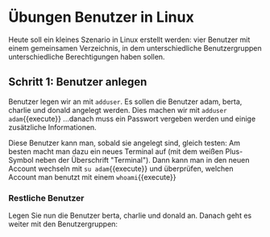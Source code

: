 # Übungen Benutzer in Linux
Heute soll ein kleines Szenario in Linux erstellt werden: vier Benutzer mit einem 
gemeinsamen Verzeichnis, in dem unterschiedliche Benutzergruppen unterschiedliche
Berechtigungen haben sollen.

## Schritt 1: Benutzer anlegen
Benutzer legen wir an mit `adduser`. Es sollen die Benutzer adam, berta, charlie
und donald angelegt werden. Dies machen wir mit
`adduser adam`{{execute}}
...danach muss ein Passwort vergeben werden und einige zusätzliche Informationen.

Diese Benutzer kann man, sobald sie angelegt sind, gleich testen: Am besten macht
man dazu ein neues Terminal auf (mit dem weißen Plus-Symbol neben der Überschrift
"Terminal"). Dann kann man in den neuen Account wechseln mit
`su adam`{{execute}}
und überprüfen, welchen Account man benutzt mit einem
`whoami`{{execute}}

### Restliche Benutzer
Legen Sie nun die Benutzer berta, charlie und donald an. Danach geht es weiter mit
den Benutzergruppen:
